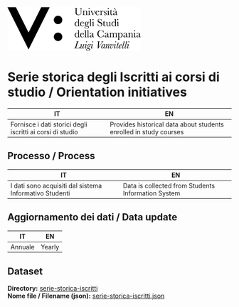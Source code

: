 <img src="../assets/images/Universita_Vanvitelli_Logo_pos.png" alt="Universit&agrave; degli Studi della Campania L. Vanvitelli" data-canonical-src="../assets/images/Universita_Vanvitelli_Logo_pos.png" width="300" />


# Serie storica degli Iscritti ai corsi di studio / Orientation initiatives
|IT|EN|
|-|-|
|Fornisce i dati storici degli iscritti ai corsi di studio|Provides historical data about students enrolled in study courses|


## Processo / Process
|IT|EN|
|-|-|
|I dati sono acquisiti dal sistema Informativo Studenti|Data is collected from Students Information System|

## Aggiornamento dei dati / Data update
|IT|EN|
|-|-|
|Annuale|Yearly|

## Dataset
**Directory:**  [serie-storica-iscritti](../data/serie-storica-iscritti/)<br>
**Nome file / Filename (json):** [serie-storica-iscritti.json](../data/serie-storica-iscritti/serie-storica-iscritti.json)<br>
